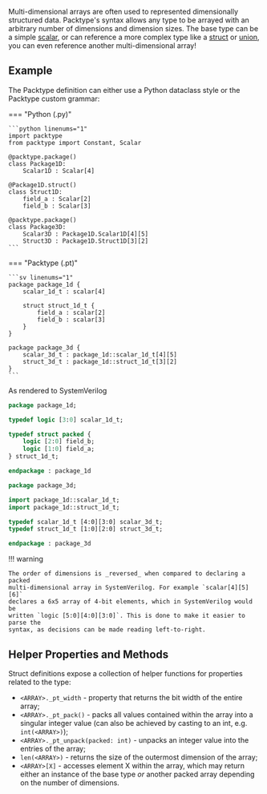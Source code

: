 Multi-dimensional arrays are often used to represented dimensionally structured
data. Packtype's syntax allows any type to be arrayed with an arbitrary number
of dimensions and dimension sizes. The base type can be a simple [scalar](scalar.md),
or can reference a more complex type like a [struct](struct.md) or [union](union.md),
you can even reference another multi-dimensional array!

## Example

The Packtype definition can either use a Python dataclass style or the Packtype
custom grammar:

=== "Python (.py)"

    ```python linenums="1"
    import packtype
    from packtype import Constant, Scalar

    @packtype.package()
    class Package1D:
        Scalar1D : Scalar[4]

    @Package1D.struct()
    class Struct1D:
        field_a : Scalar[2]
        field_b : Scalar[3]

    @packtype.package()
    class Package3D:
        Scalar3D : Package1D.Scalar1D[4][5]
        Struct3D : Package1D.Struct1D[3][2]
    ```

=== "Packtype (.pt)"

    ```sv linenums="1"
    package package_1d {
        scalar_1d_t : scalar[4]

        struct struct_1d_t {
            field_a : scalar[2]
            field_b : scalar[3]
        }
    }

    package package_3d {
        scalar_3d_t : package_1d::scalar_1d_t[4][5]
        struct_3d_t : package_1d::struct_1d_t[3][2]
    }
    ```

As rendered to SystemVerilog

```sv linenums="1"
package package_1d;

typedef logic [3:0] scalar_1d_t;

typedef struct packed {
    logic [2:0] field_b;
    logic [1:0] field_a;
} struct_1d_t;

endpackage : package_1d

package package_3d;

import package_1d::scalar_1d_t;
import package_1d::struct_1d_t;

typedef scalar_1d_t [4:0][3:0] scalar_3d_t;
typedef struct_1d_t [1:0][2:0] struct_3d_t;

endpackage : package_3d
```

!!! warning

    The order of dimensions is _reversed_ when compared to declaring a packed
    multi-dimensional array in SystemVerilog. For example `scalar[4][5][6]`
    declares a 6x5 array of 4-bit elements, which in SystemVerilog would be
    written `logic [5:0][4:0][3:0]`. This is done to make it easier to parse the
    syntax, as decisions can be made reading left-to-right.

## Helper Properties and Methods

Struct definitions expose a collection of helper functions for properties related
to the type:

 * `<ARRAY>._pt_width` - property that returns the bit width of the entire array;
 * `<ARRAY>._pt_pack()` - packs all values contained within the array into a
   singular integer value (can also be achieved by casting to an int, e.g.
   `int(<ARRAY>)`);
 * `<ARRAY>._pt_unpack(packed: int)` - unpacks an integer value into the entries
   of the array;
 * `len(<ARRAY>)` - returns the size of the outermost dimension of the array;
 * `<ARRAY>[X]` - accesses element X within the array, which may return either
   an instance of the base type _or_ another packed array depending on the
   number of dimensions.
